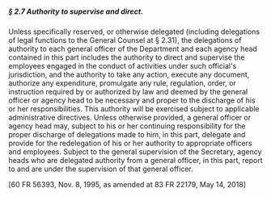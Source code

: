 ##### § 2.7 Authority to supervise and direct. #####

Unless specifically reserved, or otherwise delegated (including delegations of legal functions to the General Counsel at § 2.31), the delegations of authority to each general officer of the Department and each agency head contained in this part includes the authority to direct and supervise the employees engaged in the conduct of activities under such official's jurisdiction, and the authority to take any action, execute any document, authorize any expenditure, promulgate any rule, regulation, order, or instruction required by or authorized by law and deemed by the general officer or agency head to be necessary and proper to the discharge of his or her responsibilities. This authority will be exercised subject to applicable administrative directives. Unless otherwise provided, a general officer or agency head may, subject to his or her continuing responsibility for the proper discharge of delegations made to him, in this part, delegate and provide for the redelegation of his or her authority to appropriate officers and employees. Subject to the general supervision of the Secretary, agency heads who are delegated authority from a general officer, in this part, report to and are under the supervision of that general officer.

[60 FR 56393, Nov. 8, 1995, as amended at 83 FR 22179, May 14, 2018]